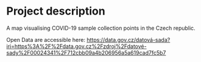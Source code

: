 # Project description
A map visualising COVID-19 sample collection points in the Czech republic. 

Open Data are accessible here:
https://data.gov.cz/datová-sada?iri=https%3A%2F%2Fdata.gov.cz%2Fzdroj%2Fdatové-sady%2F00024341%2F712cbb09a4b206956a5a619cad7fc5b7
